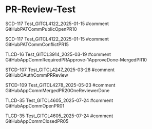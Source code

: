 # PR-Review-Test

SCD-117 Test_GITCL4122_2025-01-15 #comment GitHubPATCommPublicOpenPR10

SCD-117 Test_GITCL4122_2025-01-15 #comment GitHubPATCommConflictPR15

TLCD-16 Test_GITCL3914_2025-03-19 #comment GitHubAppCommRequiredPRApprove-1ApproveDone-MergedPR10

STCD-107 Test_GITCL4247_2025-03-28 #comment GitHubOAuthCommPRReview

STCD-109 Test_GITCL4278_2025-05-23 #comment GitHubAppCommMergedPR20OneReviewerDone

TLCD-35 Test_GITCL4605_2025-07-24 #comment GitHubAppCommOpenPR01

TLCD-35 Test_GITCL4605_2025-07-24 #comment GitHubAppCommClosedPR05








